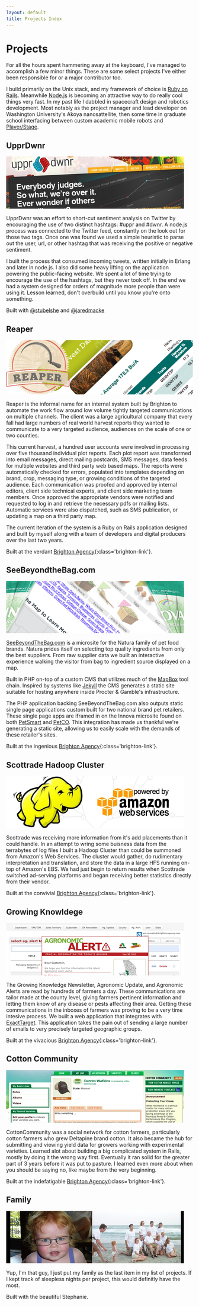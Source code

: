 ```yaml
---
layout: default
title: Projects Index
---
```


Projects
========

For all the hours spent hammering away at the keyboard, I've managed
to accomplish a few minor things. These are some select projects I've
either been responsible for or a major contributor too.

I build primarily on the Unix stack, and my framework of choice is [Ruby on
Rails](http://rubyonrails.org/). Meanwhile [Node.js](http://nodejs.org) is
becoming an attractive way to do really cool things very fast. In my past life
I dabbled in spacecraft design and robotics development. Most notably as the
project manager and lead developer on Washington University's Akoya
nanosattellite, then some time in graduate school interfacing between custom academic mobile robots and [Player/Stage](http://playerstage.sourceforge.net).

UpprDwnr
--------

![UpprDwnr Screenshot](/img/work/uppr_dwnr.jpg)

UpprDwnr was an effort to short-cut sentiment analysis on Twitter by
encouraging the use of two distinct hashtags: #uppr and #dwnr. A
node.js process was connected to the Twitter feed,
constantly on the look out for those two tags. Once one was found we
used a simple heuristic to parse out the user, url, or other hashtag
that was receiving the positive or negative sentiment.

I built the process that consumed incoming tweets, written initially in Erlang and
later in node.js.  I also did some heavy lifting on the application powering
the public-facing website. We spent a lot of time trying to
encourage the use of the hashtags, but they never took off. In the end we had
a system designed for orders of magnitude more people than were using it.
Lesson learned, don't overbuild until you know you're onto something.

Built with [@stubelshe](http://twitter.com/stubelshe) and [@jaredmacke](http://twitter.com/jaredmacke)

Reaper
------

![Reaper Collage](/img/work/reaper.png)

Reaper is the informal name for an internal system built by Brighton to automate
the work flow around low volume tightly targeted communications on multiple channels. The client
was a large agricultural company that every fall had large numbers of real world harvest reports they
wanted to communicate to a very targeted audience, audiences on the scale of one or two counties.

This current harvest, a hundred user accounts were involved in processing over five thousand individual plot reports. Each plot report
was transformed into email messages, direct mailing postcards, SMS messages, data feeds for multiple websites and third
party web based maps. The reports were automatically checked for errors, populated into
templates depending on brand, crop, messaging type, or growing conditions of the targeted audience. Each communication was
proofed and approved by internal editors, client side technical experts, and client side marketing team members. Once approved
the appropriate vendors were notified and requested to log in and retrieve the necessary pdfs or mailing lists. Automatic services
were also dispatched, such as SMS publication, or updating a map on a third party map.

The current iteration of the system is a Ruby on Rails application designed and built by myself along with a team of developers and
digital producers over the last two years.

Built at the verdant [Brighton Agency][brighton]{:class='brighton-link'}.

SeeBeyondtheBag.com
-------------------

![SeeBeyondTheBag.com Image Mosaic](/img/work/see_beyond_the_bag.png)

[SeeBeyondTheBag.com](seebeyondthebag.com) is a microsite for the Natura family
of pet food brands. Natura prides itself on selecting top quality ingredients from
only the best suppliers. From raw supplier data we built an interactive experience
walking the visitor from bag to ingredient source displayed on a map.

Built in PHP on-top of a custom CMS that utilizes much of the [MapBox](http://mapbox.com) tool chain.
Inspired by systems like [Jekyll](https://github.com/mojombo/jekyll/wiki) the CMS generates a static
site suitable for hosting anywhere inside Procter & Gamble's infrastructure.

The PHP application backing SeeBeyondTheBag.com also outputs static single page applications custom built for
two national brand pet retailers. These single page apps are iframed in on the Innova microsite found on both  [PetSmart](http://pets.petsmart.com/brands/innova/innova-ingredient-sources.shtml)
and [PetCO](http://www.petco.com/petco_page_pc_innovasources.aspx). This integration has made us thankful
we're generating a static site, allowing us to easily scale with the demands of these retailer's sites.

Built at the ingenious [Brighton Agency][brighton]{:class='brighton-link'}.

Scottrade Hadoop Cluster
------------------------

![Hadoop Mascot](/img/work/hadoop.jpg)

Scottrade was receiving more information from it's add placements than
it could handle. In an attempt to wring some buisness data from the
terrabytes of log files I built a Hadoop Cluster than could be
summoned from Amazon's Web Services. The cluster would gather, do
rudimentary interpretation and translation, and store the data in a
large HFS running on-top of Amazon's EBS. We had just begin to return
results when Scottrade switched ad-serving platforms and began
receiving better statistics directly from their vendor.

Built at the convivial [Brighton Agency][brighton]{:class='brighton-link'}.

Growing Knowldege
-----------------

![CottonCommunity Screenshot](/img/work/growingknowledge.png)

The Growing Knowledge Newsletter, Agronomic Update, and Agronomic
Alerts are read by hundreds of farmers a day. These communications are
tailor made at the county level, giving farmers pertinent information
and letting them know of any disease or pests affecting their
area. Getting these communications in the inboxes of farmers was
proving to be a very time intesive process. We built a web application
that integrates with [ExactTarget](http://www.exacttarget.com). This application takes the
pain out of sending a large number of emails to very precisely targeted geographic groups.

Built at the vivacious [Brighton Agency][brighton]{:class='brighton-link'}.

Cotton Community
--------

![CottonCommunity Screenshot](/img/work/cottoncommunity.jpg)

CottonCommunity was a social network for cotton farmers, particularly
cotton farmers who grew Deltapine brand cotton. It also became the hub
for submitting and viewing yield data for growers working with
experimental varieties. Learned alot about building a big complicated
system in Rails, mostly by doing it the wrong way first. Eventually it
ran solid for the greater part of 3 years before it was put to
pasture. I learned even more about when you should be saying no, like
maybe from the very beginning.

Built at the indefatigable [Brighton Agency][brighton]{:class='brighton-link'}.

Family
----------

![Family Screenshot](/img/work/family2.jpg)

Yup, I'm that guy, I just put my family as the last item in my list of
projects. If I kept track of sleepless nights per project, this would
definitly have the most.

Built with the beautiful Stephanie.

[brighton]: http://www.brightonagency.com 'Brighton Agency'
